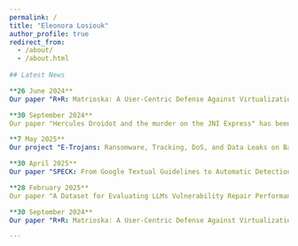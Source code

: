 ```yaml
---
permalink: /
title: "Eleonora Losiouk"
author_profile: true
redirect_from: 
  - /about/
  - /about.html
  
## Latest News

**26 June 2024**  
Our paper "R+R: Matrioska: A User-Centric Defense Against Virtualization-Based Repackaging Malware on Android" will be presented at DEFCON33 as a talk within the Mobile Hacking Community!

**30 September 2024**  
Our paper "Hercules Droidot and the murder on the JNI Express" has been accepted at **Usenix Security '25**! 

**7 May 2025**  
Our project "E-Trojans: Ransomware, Tracking, DoS, and Data Leaks on Battery-powered Embedded Systems" has been accepted at **Black Hat USA '25**!

**30 April 2025**  
Our paper "SPECK: From Google Textual Guidelines to Automatic Detection of Android Apps Vulnerabilities" will be presented as a poster at **DIMVA '25**!  

**28 February 2025**  
Our paper "A Dataset for Evaluating LLMs Vulnerability Repair Performance in Android Applications" has been accepted at **CODASPY '25**! This is the outcome of Elisa Braconaro thesis. 

**30 September 2024**  
Our paper "R+R: Matrioska: A User-Centric Defense Against Virtualization-Based Repackaging Malware on Android" has been accepted at **ACSAC '24**! This is the outcome of my visiting period at ICSI in Berkeley and a joint work with Serge Egelman's group.

---
```


